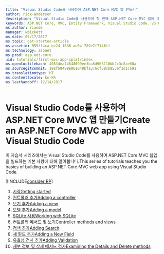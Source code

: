 ```yaml
---
title: "Visual Studio Code를 사용하여 ASP.NET Core MVC 앱 만들기"
author: rick-anderson
description: "Visual Studio Code를 사용하여 첫 번째 ASP.NET Core MVC 앱에 대한 인덱스 페이지"
keywords: ASP.NET Core, MVC, Entity Framework, Visual Studio Code, VS Code
ms.author: riande
manager: wpickett
ms.date: 05/17/2017
ms.topic: get-started-article
ms.assetid: 959ff4ca-be2d-1638-ac04-789e7f7146ff
ms.technology: aspnet
ms.prod: asp.net-core
uid: tutorials/first-mvc-app-xplat/index
ms.openlocfilehash: 4083dea74548099ee3ba8d963110bb2c3c8ae00a
ms.sourcegitcommit: 198fb0488e961048bfa376cf58cb853ef1d1cb91
ms.translationtype: HT
ms.contentlocale: ko-KR
ms.lasthandoff: 12/14/2017
---
```

# <a name="create-an-aspnet-core-mvc-app-with-visual-studio-code"></a><span data-ttu-id="f43b3-104">Visual Studio Code를 사용하여 ASP.NET Core MVC 앱 만들기</span><span class="sxs-lookup"><span data-stu-id="f43b3-104">Create an ASP.NET Core MVC app with Visual Studio Code</span></span>

<span data-ttu-id="f43b3-105">이 자습서 시리즈에서는 Visual Studio Code를 사용하여 ASP.NET Core MVC 웹앱을 빌드하는 기본 사항에 대해 알아봅니다.</span><span class="sxs-lookup"><span data-stu-id="f43b3-105">This series of tutorials teaches you the basics of building an ASP.NET Core MVC web app using Visual Studio Code.</span></span> 

[!INCLUDE[consider RP](../../includes/razor.md)]

1. [<span data-ttu-id="f43b3-106">시작</span><span class="sxs-lookup"><span data-stu-id="f43b3-106">Getting started</span></span>](start-mvc.md)
2. [<span data-ttu-id="f43b3-107">컨트롤러 추가</span><span class="sxs-lookup"><span data-stu-id="f43b3-107">Adding a controller</span></span>](adding-controller.md)
3. [<span data-ttu-id="f43b3-108">보기 추가</span><span class="sxs-lookup"><span data-stu-id="f43b3-108">Adding a view</span></span>](adding-view.md)
4. [<span data-ttu-id="f43b3-109">모델 추가</span><span class="sxs-lookup"><span data-stu-id="f43b3-109">Adding a model</span></span>](adding-model.md)
5. [<span data-ttu-id="f43b3-110">SQLite 사용</span><span class="sxs-lookup"><span data-stu-id="f43b3-110">Working with SQLite</span></span>](working-with-sql.md)
6. [<span data-ttu-id="f43b3-111">컨트롤러 메서드 및 보기</span><span class="sxs-lookup"><span data-stu-id="f43b3-111">Controller methods and views</span></span>](controller-methods-views.md)
7. [<span data-ttu-id="f43b3-112">검색 추가</span><span class="sxs-lookup"><span data-stu-id="f43b3-112">Adding Search</span></span>](search.md)
8. [<span data-ttu-id="f43b3-113">새 필드 추가</span><span class="sxs-lookup"><span data-stu-id="f43b3-113">Adding a New Field</span></span>](new-field.md)
9. [<span data-ttu-id="f43b3-114">유효성 검사 추가</span><span class="sxs-lookup"><span data-stu-id="f43b3-114">Adding Validation</span></span>](validation.md)
10. [<span data-ttu-id="f43b3-115">세부 정보 및 삭제 메서드 검사</span><span class="sxs-lookup"><span data-stu-id="f43b3-115">Examining the Details and Delete methods</span></span>](xref:tutorials/first-mvc-app/details)
